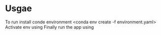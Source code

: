 # Usgae

To run install conde environment <conda env create -f environment.yaml>
Activate env using <conda activate roboadvisor>
Finally run the app using <python app.py>

